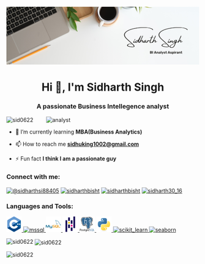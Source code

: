 ![logo](https://github.com/Sid0622/Sid0622/blob/main/White%20Minimalist%20Profile%20LinkedIn%20Banner.png)
<h1 align="center">Hi 👋, I'm Sidharth Singh</h1>
<h3 align="center">A passionate Business Intellegence analyst</h3>

<img align="right" alt="analyst" width="400" src=https://www.weblineindia.com/wp-content/uploads/2019/08/Business.gif>

<p align="left"> <img src="https://komarev.com/ghpvc/?username=sid0622&label=Profile%20views&color=0e75b6&style=flat" alt="sid0622" /> </p>

- 🌱 I’m currently learning **MBA(Business Analytics)**

- 📫 How to reach me **sidhuking1002@gmail.com**

- ⚡ Fun fact **I think I am a passionate guy**

<h3 align="left">Connect with me:</h3>
<p align="left">
<a href="https://twitter.com/@sidharthsi88405" target="blank"><img align="center" src="https://raw.githubusercontent.com/rahuldkjain/github-profile-readme-generator/master/src/images/icons/Social/twitter.svg" alt="@sidharthsi88405" height="30" width="40" /></a>
<a href="https://linkedin.com/in/sidharthbisht" target="blank"><img align="center" src="https://raw.githubusercontent.com/rahuldkjain/github-profile-readme-generator/master/src/images/icons/Social/linked-in-alt.svg" alt="sidharthbisht" height="30" width="40" /></a>
<a href="https://kaggle.com/sidharthbisht" target="blank"><img align="center" src="https://raw.githubusercontent.com/rahuldkjain/github-profile-readme-generator/master/src/images/icons/Social/kaggle.svg" alt="sidharthbisht" height="30" width="40" /></a>
<a href="https://instagram.com/sidharth30_16" target="blank"><img align="center" src="https://raw.githubusercontent.com/rahuldkjain/github-profile-readme-generator/master/src/images/icons/Social/instagram.svg" alt="sidharth30_16" height="30" width="40" /></a>
</p>

<h3 align="left">Languages and Tools:</h3>
<p align="left"> <a href="https://www.w3schools.com/cpp/" target="_blank" rel="noreferrer"> <img src="https://raw.githubusercontent.com/devicons/devicon/master/icons/cplusplus/cplusplus-original.svg" alt="cplusplus" width="40" height="40"/> </a> <a href="https://www.microsoft.com/en-us/sql-server" target="_blank" rel="noreferrer"> <img src="https://www.svgrepo.com/show/303229/microsoft-sql-server-logo.svg" alt="mssql" width="40" height="40"/> </a> <a href="https://www.mysql.com/" target="_blank" rel="noreferrer"> <img src="https://raw.githubusercontent.com/devicons/devicon/master/icons/mysql/mysql-original-wordmark.svg" alt="mysql" width="40" height="40"/> </a> <a href="https://pandas.pydata.org/" target="_blank" rel="noreferrer"> <img src="https://raw.githubusercontent.com/devicons/devicon/2ae2a900d2f041da66e950e4d48052658d850630/icons/pandas/pandas-original.svg" alt="pandas" width="40" height="40"/> </a> <a href="https://www.postgresql.org" target="_blank" rel="noreferrer"> <img src="https://raw.githubusercontent.com/devicons/devicon/master/icons/postgresql/postgresql-original-wordmark.svg" alt="postgresql" width="40" height="40"/> </a> <a href="https://www.python.org" target="_blank" rel="noreferrer"> <img src="https://raw.githubusercontent.com/devicons/devicon/master/icons/python/python-original.svg" alt="python" width="40" height="40"/> </a> <a href="https://scikit-learn.org/" target="_blank" rel="noreferrer"> <img src="https://upload.wikimedia.org/wikipedia/commons/0/05/Scikit_learn_logo_small.svg" alt="scikit_learn" width="40" height="40"/> </a> <a href="https://seaborn.pydata.org/" target="_blank" rel="noreferrer"> <img src="https://seaborn.pydata.org/_images/logo-mark-lightbg.svg" alt="seaborn" width="40" height="40"/> </a> </p>

<p><img align="left" src="https://github-readme-stats.vercel.app/api/top-langs?username=sid0622&show_icons=true&locale=en&layout=compact" alt="sid0622" /></p>

<p>&nbsp;<img align="center" src="https://github-readme-stats.vercel.app/api?username=sid0622&show_icons=true&locale=en" alt="sid0622" /></p>

<p><img align="center" src="https://github-readme-streak-stats.herokuapp.com/?user=sid0622&" alt="sid0622" /></p>
